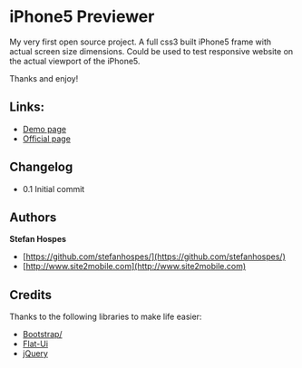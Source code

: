 iPhone5 Previewer
=======

My very first open source project. A full css3 built iPhone5 frame with actual screen size dimensions. Could be used to test responsive website on the actual viewport of the iPhone5.

Thanks and enjoy!

## Links:

+ [Demo page](http://stefanhospes.github.io/iphone5-previewer/)
+ [Official page](http://github.com/stefanhospes/iphone5-previewer)

## Changelog

+ 0.1 Initial commit

## Authors

**Stefan Hospes**

+ [https://github.com/stefanhospes/](https://github.com/stefanhospes/)
+ [http://www.site2mobile.com](http://www.site2mobile.com)

## Credits
Thanks to the following libraries to make life easier:

+ [Bootstrap/](http://getbootstrap.com)
+ [Flat-Ui](http://designmodo.github.io/Flat-UI/)
+ [jQuery](http://jquery.com)
